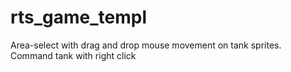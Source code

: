 # rts_game_templ
Area-select with drag and drop mouse movement on tank sprites.
Command tank with right click
